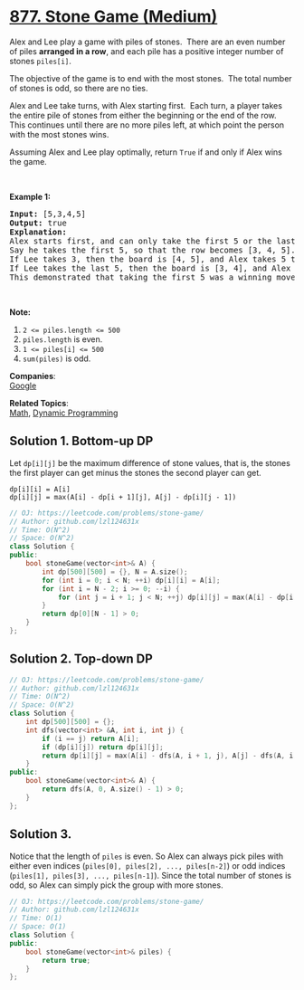 # [877. Stone Game (Medium)](https://leetcode.com/problems/stone-game/)

<p>Alex and Lee play a game with piles of stones.&nbsp; There are an even number of&nbsp;piles <strong>arranged in a row</strong>, and each pile has a positive integer number of stones <code>piles[i]</code>.</p>

<p>The objective of the game is to end with the most&nbsp;stones.&nbsp; The total number of stones is odd, so there are no ties.</p>

<p>Alex and Lee take turns, with Alex starting first.&nbsp; Each turn, a player&nbsp;takes the entire pile of stones from either the beginning or the end of the row.&nbsp; This continues until there are no more piles left, at which point the person with the most stones wins.</p>

<p>Assuming Alex and Lee play optimally, return <code>True</code>&nbsp;if and only if Alex wins the game.</p>

<p>&nbsp;</p>

<p><strong>Example 1:</strong></p>

<pre><strong>Input: </strong><span id="example-input-1-1">[5,3,4,5]</span>
<strong>Output: </strong><span id="example-output-1">true</span>
<strong>Explanation: </strong>
Alex starts first, and can only take the first 5 or the last 5.
Say he takes the first 5, so that the row becomes [3, 4, 5].
If Lee takes 3, then the board is [4, 5], and Alex takes 5 to win with 10 points.
If Lee takes the last 5, then the board is [3, 4], and Alex takes 4 to win with 9 points.
This demonstrated that taking the first 5 was a winning move for Alex, so we return true.
</pre>

<p>&nbsp;</p>

<p><strong>Note:</strong></p>

<ol>
	<li><code>2 &lt;= piles.length &lt;= 500</code></li>
	<li><code>piles.length</code> is even.</li>
	<li><code>1 &lt;= piles[i] &lt;= 500</code></li>
	<li><code>sum(piles)</code> is odd.</li>
</ol>


**Companies**:  
[Google](https://leetcode.com/company/google)

**Related Topics**:  
[Math](https://leetcode.com/tag/math/), [Dynamic Programming](https://leetcode.com/tag/dynamic-programming/)

## Solution 1. Bottom-up DP

Let `dp[i][j]` be the maximum difference of stone values, that is, the stones the first player can get minus the stones the second player can get.

```
dp[i][i] = A[i]
dp[i][j] = max(A[i] - dp[i + 1][j], A[j] - dp[i][j - 1])
```

```cpp
// OJ: https://leetcode.com/problems/stone-game/
// Author: github.com/lzl124631x
// Time: O(N^2)
// Space: O(N^2)
class Solution {
public:
    bool stoneGame(vector<int>& A) {
        int dp[500][500] = {}, N = A.size();
        for (int i = 0; i < N; ++i) dp[i][i] = A[i];
        for (int i = N - 2; i >= 0; --i) {
            for (int j = i + 1; j < N; ++j) dp[i][j] = max(A[i] - dp[i + 1][j], A[j] - dp[i][j - 1]);
        }
        return dp[0][N - 1] > 0;
    }
};
```

## Solution 2. Top-down DP

```cpp
// OJ: https://leetcode.com/problems/stone-game/
// Author: github.com/lzl124631x
// Time: O(N^2)
// Space: O(N^2)
class Solution {
    int dp[500][500] = {};
    int dfs(vector<int> &A, int i, int j) {
        if (i == j) return A[i];
        if (dp[i][j]) return dp[i][j];
        return dp[i][j] = max(A[i] - dfs(A, i + 1, j), A[j] - dfs(A, i, j - 1));
    }
public:
    bool stoneGame(vector<int>& A) {
        return dfs(A, 0, A.size() - 1) > 0;
    }
};
```

## Solution 3.

Notice that the length of `piles` is even. So Alex can always pick piles with either even indices (`piles[0], piles[2], ..., piles[n-2]`) or odd indices (`piles[1], piles[3], ..., piles[n-1]`). Since the total number of stones is odd, so Alex can simply pick the group with more stones.

```cpp
// OJ: https://leetcode.com/problems/stone-game/
// Author: github.com/lzl124631x
// Time: O(1)
// Space: O(1)
class Solution {
public:
    bool stoneGame(vector<int>& piles) {
        return true;
    }
};
```